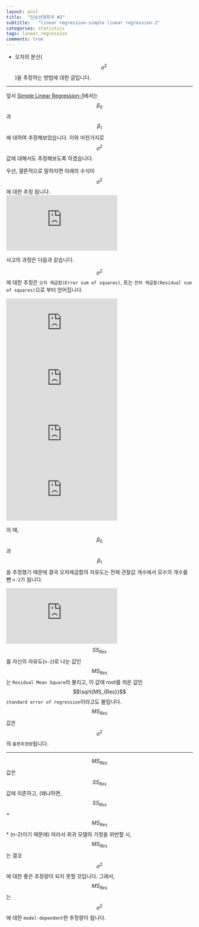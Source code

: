 ```yaml
---
layout: post
title:  "단순선형회귀 #2"
subtitle:   "linear regression-simple linear regression-2"
categories: statistics
tags: linear_regression
comments: true
---
```

- 오차의 분산($$σ^2$$)을 추정하는 방법에 대한 글입니다.

---

앞서 [Simple Linear Regression-1](https://data-weirdo.github.io/statistics/2019/10/15/statistics-linear_regression-simple/)에서는
$$β_0$$과 $$β_1$$에 대하여 추정해보았습니다. 이와 마찬가지로 $$σ^2$$ 값에 대해서도 추정해보도록 하겠습니다. 

우선, 결론적으로 말하자면 아래의 수식이 $$σ^2$$ 에 대한 추정 됩니다.  
![](https://latex.codecogs.com/gif.latex?%5Cwidehat%5Csigma%5E2%20%3D%20%5Cfrac%7BSS_%7BRes%7D%7D%7Bn-2%7D%20%3D%20MS_%7BRes%7D)  
   
사고의 과정은 다음과 같습니다.  

$$σ^2$$에 대한 추정은 `오차 제곱합(Error sum of squares)`, 또는 `잔차 제곱합(Residual sum of squares)`으로 부터 얻어집니다.

![](https://latex.codecogs.com/gif.latex?SS_%7BRes%7D%20%3D%20%5Csum_%7Bi%3D1%7D%5E%7Bn%7De_i%5E2%20%3D%20%5Csum_%7Bi%3D1%7D%5En%28y_i-%5Cwidehat%7By_i%7D%29%5E2)
![](https://latex.codecogs.com/gif.latex?SS_%7BRes%7D%20%3D%20%5Csum_%7Bi%3D1%7D%5En%28y_i-%28%5Cwidehat%7B%5Cbeta_0%7D%20&plus;%20%5Cwidehat%7B%5Cbeta_1%7Dx_i%29%29%5E2)
![](https://latex.codecogs.com/gif.latex?SS_%7BRes%7D%20%3D%20%5Csum_%7Bi%3D1%7D%5Eny_i%5E2%20-%20n%5Cbar%7By%7D%5E2%20-%20%5Cwidehat%7B%5Cbeta_1%7DS_%7Bxy%7D_)
![](https://latex.codecogs.com/gif.latex?SS_%7BRes%7D%20%3D%20%5CSS_%7BT%7D%20-%20%5Cwidehat%7B%5Cbeta_1%7DS_%7Bxy%7D)

이 때, $$β_0$$과 $$β_1$$을 추정했기 때문에 결국 오차제곱합의 자유도는 전체 관찰값 개수에서 모수의 개수를 뺀 `n-2`가 됩니다.


![](https://latex.codecogs.com/gif.latex?%5Cwidehat%7B%5Csigma%5E2%7D%20%3D%20%5Cfrac%7BSS_%7BRes%7D%7D%7Bn-2%7D%20%3D%20MS_%7BRes%7D)  
$$SS_{Res}$$를 자신의 자유도(`n-2`)로 나눈 값인 $$MS_{Res}$$는 `Residual Mean Square`라 불리고, 이 값에 root를 씌운 값인 $$\sqrt{MS_{Res}}$$ `standard error of regression`이라고도 불립니다. 
$$MS_{Res}$$ 값은 $$σ^2$$의 `불편추정량`됩니다. 

---

$$MS_{Res}$$ 값은 $$SS_{Res}$$ 값에 의존하고, (왜냐하면, $$SS_{Res}$$ = $$MS_{Res}$$ * (n-2)이기 때문에) 따라서 회귀 모델의 가정을 위반할 시, 
$$MS_{Res}$$는 결코 $$σ^2$$에 대한 좋은 추정량이 되지 못할 것입니다. 그래서, $$MS_{Res}$$는 $$σ^2$$에 대한 `model-dependent`한 추정량이 됩니다. 
